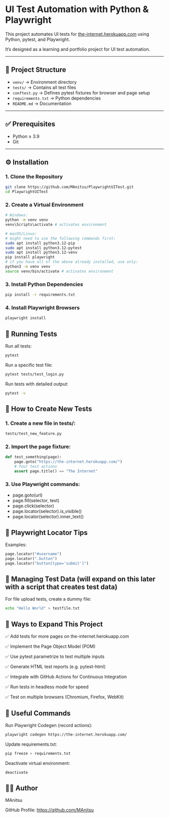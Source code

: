 # UI Test Automation with Python & Playwright

This project automates UI tests for [the-internet.herokuapp.com](https://the-internet.herokuapp.com/) using Python, pytest, and Playwright.  

It’s designed as a learning and portfolio project for UI test automation.

---

## 📂 Project Structure

- `venv/` → Environment directory
- `tests/` → Contains all test files
- `conftest.py` → Defines pytest fixtures for browser and page setup
- `requirements.txt` → Python dependencies
- `README.md` → Documentation

---

## ✅ Prerequisites

- Python ≥ 3.9
- Git

---

## ⚙️ Installation

### 1. Clone the Repository
```bash
git clone https://github.com/MAnitsu/PlaywrightUITest.git
cd PlaywrightUITest
```

### 2. Create a Virtual Environment
```bash
# Windows:
python -m venv venv
venv\Scripts\activate # activates environment

# macOS/Linux:
# might need to use the following commands first:
sudo apt install python3.12-pip
sudo apt install python3.12-pytest
sudo apt install python3.12-venv
pip install playwright
# if you have all of the above already installed, use only:
python3 -m venv venv
source venv/bin/activate # activates environment
```

### 3. Install Python Dependencies
```bash
pip install -r requirements.txt
```

### 4. Install Playwright Browsers
```bash
playwright install
```
## 🧪 Running Tests
Run all tests:
```bash
pytest
```
Run a specific test file:
```bash
pytest tests/test_login.py
```
Run tests with detailed output:
```bash
pytest -v
```

## 📄 How to Create New Tests

### 1. Create a new file in tests/:
```bash
tests/test_new_feature.py
```
### 2. Import the page fixture:
```python
def test_something(page):
    page.goto("https://the-internet.herokuapp.com/")
    # Your test actions
    assert page.title() == "The Internet"
```

### 3. Use Playwright commands:
- page.goto(url)
- page.fill(selector, text)
- page.click(selector)
- page.locator(selector).is_visible()
- page.locator(selector).inner_text()

## 🔎 Playwright Locator Tips

Examples:
```python
page.locator("#username")
page.locator(".button")
page.locator("button[type='submit']")
```

## 📂 Managing Test Data (will expand on this later with a script that creates test data)
For file upload tests, create a dummy file:
```bash
echo "Hello World" > testfile.txt
```

## 🚀 Ways to Expand This Project
✅ Add tests for more pages on the-internet.herokuapp.com

✅ Implement the Page Object Model (POM)

✅ Use pytest parametrize to test multiple inputs

✅ Generate HTML test reports (e.g. pytest-html)

✅ Integrate with GitHub Actions for Continuous Integration

✅ Run tests in headless mode for speed

✅ Test on multiple browsers (Chromium, Firefox, WebKit)

## 📝 Useful Commands
Run Playwright Codegen (record actions):
```bash
playwright codegen https://the-internet.herokuapp.com/
```
Update requirements.txt:
```bash
pip freeze > requirements.txt
```
Deactivate virtual environment:
```bash
deactivate
```

## 👨‍💻 Author
MAnitsu

GitHub Profile: https://github.com/MAnitsu
